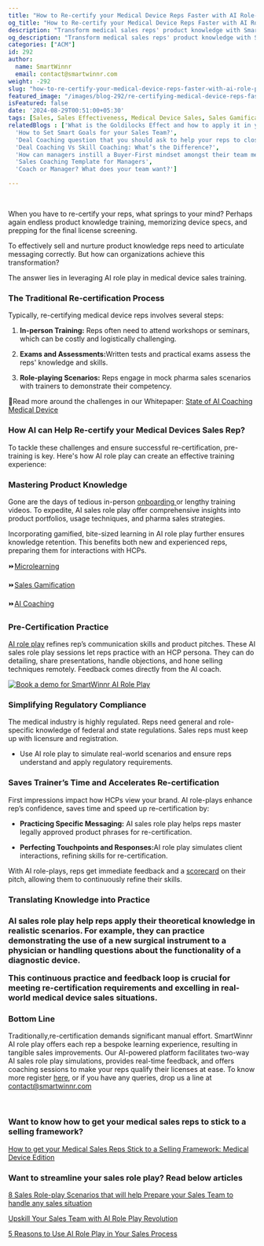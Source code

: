 ```yaml
---
title: "How to Re-certify your Medical Device Reps Faster with AI Role-plays"
og_title: "How to Re-certify your Medical Device Reps Faster with AI Role-plays "
description: "Transform medical sales reps' product knowledge with SmartWinnr AI Role Play. Ramp up onboarding, role-play practice, personalized training, and instant feedback with AI coaching and sales gamification."
og_description: "Transform medical sales reps' product knowledge with SmartWinnr AI Role Play. Ramp up onboarding, role-play practice, personalized training, and instant feedback with AI coaching and sales gamification."
categories: ["ACM"]
id: 292
author:
  name: SmartWinnr
  email: contact@smartwinnr.com
weight: -292
slug: "how-to-re-certify-your-medical-device-reps-faster-with-ai-role-plays"
featured_image: "/images/blog-292/re-certifying-medical-device-reps-faster-with-smartWinnr-ai-role-play.png"
isFeatured: false
date: '2024-08-29T00:51:00+05:30'
tags: [Sales, Sales Effectiveness, Medical Device Sales, Sales Gamification Software ]
relatedBlogs : ['What is the Goldilocks Effect and how to apply it in your business?',
  'How to Set Smart Goals for your Sales Team?',
  'Deal Coaching question that you should ask to help your reps to close more deals',
  'Deal Coaching Vs Skill Coaching: What’s the Difference?',
  'How can managers instill a Buyer-First mindset amongst their team members?',
  'Sales Coaching Template for Managers',
  'Coach or Manager? What does your team want?']

---
```

<br>  

When you have to re-certify your reps, what springs to your mind? Perhaps again endless product knowledge training, memorizing device specs, and prepping for the final license screening.  

To effectively sell and nurture product knowledge reps need to articulate messaging correctly. But how can organizations achieve this transformation?  

The answer lies in leveraging AI role play in medical device sales training.  

<h3 class="ml-bold-text ml-margin-top-bottom20">The Traditional Re-certification Process  </h3>

Typically, re-certifying medical device reps involves several steps: 
<ol>
    <li>
      <p><b>In-person Training:</b> Reps often need to attend workshops or seminars, which can be costly and logistically challenging.</p>
    </li>
    <li>
      <p><b>Exams and Assessments:</b>Written tests and practical exams assess the reps' knowledge and skills. </p>
    </li>
    <li>
      <p><b>Role-playing Scenarios:</b> Reps engage in mock pharma sales scenarios with trainers to demonstrate their competency. </p>
    </li>
</ol>

<p> 📌Read more around the challenges in our Whitepaper: <a href="https://www.dropbox.com/scl/fi/83qfd1hbp4l4va8jt2g9g/State-of-AI-Coaching-in-Medical-Devices-Whitepaper-2.pdf?rlkey=wi4g0j9y4mdlr0p8vkleu2lkg&e=1&st=ew6gpoow&dl=0" target="_blank" class="">
State of AI Coaching Medical Device</a>


<h3 class="ml-bold-text ml-margin-top-bottom20">How AI can Help Re-certify your Medical Devices Sales Rep?</h3>

To tackle these challenges and ensure successful re-certification, pre-training is key. Here's how AI role play can create an effective training experience:  


<h3 class="ml-bold-text ml-margin-top-bottom20">Mastering Product Knowledge</h3>



<p>Gone are the days of tedious in-person  <a href="https://www.smartwinnr.com/post/ramp-up-new-hire-with-preboarding-activities/" target="_blank" class="">onboarding
</a> or lengthy training videos. To expedite, AI sales role play offer comprehensive insights into product portfolios, usage techniques, and pharma sales strategies.  
</p>
<p>Incorporating gamified, bite-sized learning in AI role play further ensures knowledge retention. This benefits both new and experienced reps, preparing them for interactions with HCPs.  
</p>

<p>⏩<a href="https://www.smartwinnr.com/product/targeted-learning" target="_blank" class="">Microlearning </a>
</p>

<p>⏩<a href="https://www.smartwinnr.com/product/gamification" target="_blank" class="">Sales Gamification</a>
</p> 

<p>
⏩<a href="https://www.smartwinnr.com/product/two-way-ai-role-plays" target="_blank" class="">AI Coaching</a>
</p>

<h3 class="ml-bold-text ml-margin-top-bottom20">Pre-Certification Practice </h3>

<p><a href="https://www.smartwinnr.com/post/upskill-your-sales-team-with-ai-role-play-revolution/" target="_blank" class="">AI role play</a> refines rep’s communication skills and product pitches. These AI sales role play sessions let reps practice with an HCP persona. They can do detailing, share presentations, handle objections, and hone selling techniques remotely. Feedback comes directly from the AI coach. 
</p>


<a href="https://www.smartwinnr.com/neo-ai-pilot-registration/">
    <img src="/images/blog-292/book-a-demo-for-smartWinnr-ai-role-play.png" alt="Book a demo for SmartWinnr AI Role Play ">
</a>

<h3 class="ml-bold-text ml-margin-top-bottom20">Simplifying Regulatory Compliance </h3>

The medical industry is highly regulated. Reps need general and role-specific knowledge of federal and state regulations. Sales reps must keep up with licensure and registration.

<ul>
  <li>
  <p> Use AI role play to simulate real-world scenarios and ensure reps understand and apply regulatory requirements.</p>
  </li>
</ul>


<h3 class="ml-bold-text ml-margin-top-bottom20">Saves Trainer’s Time and Accelerates Re-certification  </h3>

First impressions impact how HCPs view your brand.  AI role-plays enhance rep’s confidence, saves time and speed up re-certification by: 
<ul>
  <li>
  <p><b>Practicing Specific Messaging:</b> AI sales role play helps reps master legally approved product phrases for re-certification.</p>
  </li>
   <li>
  <p><b>Perfecting Touchpoints and Responses:</b>AI role play simulates client interactions, refining skills for re-certification. 
</p>
  </li>
</ul>

<p>With AI role-plays, reps get immediate feedback and a <a href="https://www.smartwinnr.com/product/two-way-ai-role-plays/?utm_source=recertificationblog&utm_medium=recertificationblog&utm_campaign=recertificationblog">scorecard</a> on their pitch, allowing them to continuously refine their skills. 
</p>

<h3 class="ml-bold-text ml-margin-top-bottom20">Translating Knowledge into Practice<h3>
 
<p>AI sales role play help reps apply their theoretical knowledge in realistic scenarios. For example, they can practice demonstrating the use of a new surgical instrument to a physician or handling questions about the functionality of a diagnostic device.  
</p>
 
<p>This continuous practice and feedback loop is crucial for meeting re-certification requirements and excelling in real-world medical device sales situations. 
</p>

<h3 class="ml-bold-text ml-margin-top-bottom20">Bottom Line </h3>
<p>Traditionally,re-certification demands significant manual effort. SmartWinnr AI role play  offers each rep a bespoke learning experience, resulting in tangible sales improvements. Our AI-powered platform facilitates two-way AI sales role play  simulations, provides real-time feedback, and offers coaching sessions to make your reps qualify their licenses at ease.  
To know more register <a href="https://www.smartwinnr.com/request-demo" target="_blank" class="">here</a>, or if you have any queries, drop us a line at <a href="mailto:contact@smartwinnr.com" target="_blank" class=""><span>contact@smartwinnr.com</span></a>
</p>



<br/>

<h3 class="ml-bold-text ml-margin-top-bottom20"> Want to know how to get your medical sales reps to stick to a selling framework? </h3>

<a href="https://www.smartwinnr.com/post/how-to-get-your-medical-sales-reps-stick-to-a-selling-framework-medical-device-edition/" target="_blank" class="">How to get your Medical Sales Reps Stick to a Selling Framework: Medical Device Edition </a>


<h3 class="ml-bold-text ml-margin-top-bottom20">Want to streamline your sales role play? Read below articles</h3>

<a href="https://www.smartwinnr.com/post/8-sales-role-play-scenarios-that-will-help-prepare-your-sales-team-to-handle-any-sales-situation" target="_blank" class="">8 Sales Role-play Scenarios that will help Prepare your Sales Team to handle any sales situation</a>

<a href="https://www.smartwinnr.com/post/upskill-your-sales-team-with-ai-role-play-revolution/" target="_blank" class="">Upskill Your Sales Team with AI Role Play Revolution </a>

<a href="https://www.smartwinnr.com/post/5-reasons-to-use-ai-role-play-in-your-sales-process/" target="_blank" class="">5 Reasons to Use AI Role Play in Your Sales Process </a>